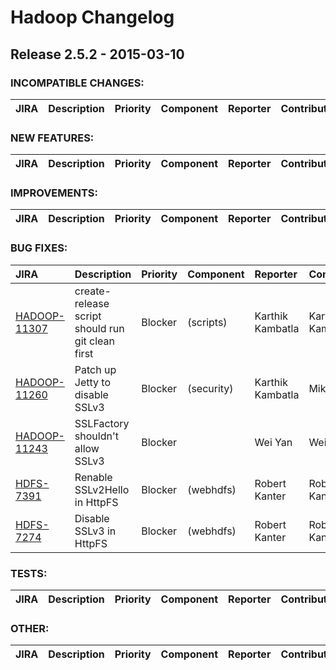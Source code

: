 # Hadoop Changelog

## Release 2.5.2 - 2015-03-10

### INCOMPATIBLE CHANGES:

| JIRA | Description | Priority | Component | Reporter | Contributor |
|:---- |:---- | :--- |:---- |:---- |:---- |


### NEW FEATURES:

| JIRA | Description | Priority | Component | Reporter | Contributor |
|:---- |:---- | :--- |:---- |:---- |:---- |


### IMPROVEMENTS:

| JIRA | Description | Priority | Component | Reporter | Contributor |
|:---- |:---- | :--- |:---- |:---- |:---- |


### BUG FIXES:

| JIRA | Description | Priority | Component | Reporter | Contributor |
|:---- |:---- | :--- |:---- |:---- |:---- |
| [HADOOP-11307](https://issues.apache.org/jira/browse/HADOOP-11307) | create-release script should run git clean first |  Blocker | (scripts) | Karthik Kambatla | Karthik Kambatla |
| [HADOOP-11260](https://issues.apache.org/jira/browse/HADOOP-11260) | Patch up Jetty to disable SSLv3 |  Blocker | (security) | Karthik Kambatla | Mike Yoder |
| [HADOOP-11243](https://issues.apache.org/jira/browse/HADOOP-11243) | SSLFactory shouldn't allow SSLv3 |  Blocker |  | Wei Yan | Wei Yan |
| [HDFS-7391](https://issues.apache.org/jira/browse/HDFS-7391) | Renable SSLv2Hello in HttpFS |  Blocker | (webhdfs) | Robert Kanter | Robert Kanter |
| [HDFS-7274](https://issues.apache.org/jira/browse/HDFS-7274) | Disable SSLv3 in HttpFS |  Blocker | (webhdfs) | Robert Kanter | Robert Kanter |


### TESTS:

| JIRA | Description | Priority | Component | Reporter | Contributor |
|:---- |:---- | :--- |:---- |:---- |:---- |


### OTHER:

| JIRA | Description | Priority | Component | Reporter | Contributor |
|:---- |:---- | :--- |:---- |:---- |:---- |


